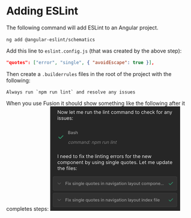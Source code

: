 # Adding ESLint

The following command will add ESLint to an Angular project.

`ng add @angular-eslint/schematics`

Add this line to `eslint.config.js` (that was created by the above step):
```json
"quotes": ["error", "single", { "avoidEscape": true }],
```

Then create a `.builderrules` files in the root of the project with the following:
```
Always run `npm run lint` and resolve any issues
```

When you use Fusion it should show something like the following after it completes steps:
![Chat Screenshot](./change.png)